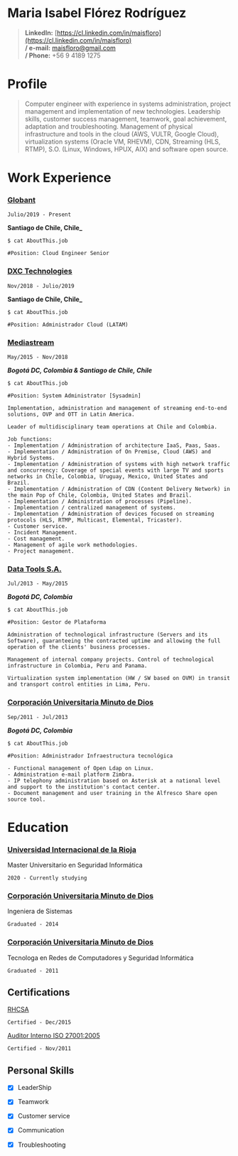 

# Maria Isabel Flórez Rodríguez

> **LinkedIn:** [https://cl.linkedin.com/in/maisfloro](https://cl.linkedin.com/in/maisfloro)  
**/  e-mail:** maisfloro@gmail.com  
**/  Phone:** +56 9 4189 1275



# Profile

>Computer engineer with experience in systems administration, project management and implementation of new technologies. Leadership skills, customer success management, teamwork, goal achievement, adaptation and troubleshooting. Management of physical infrastructure and tools in the cloud (AWS, VULTR, Google Cloud), virtualization systems (Oracle VM, RHEVM), CDN, Streaming (HLS, RTMP), S.O. (Linux, Windows, HPUX, AIX) and software open source.



# Work Experience

### [Globant](https://www.globant.com/)

`Julio/2019 - Present`

**Santiago de Chile, Chile_**

```
$ cat AboutThis.job 

#Position: Cloud Engineer Senior

```




### [DXC Technologies](http://www.dxc.technology/)

`Nov/2018 - Julio/2019`

**Santiago de Chile, Chile_**

```
$ cat AboutThis.job 

#Position: Administrador Cloud (LATAM)

```





### [Mediastream](https://www.mediastre.am/)

`May/2015 - Nov/2018`

**_Bogotá DC, Colombia & Santiago de Chile, Chile_**

```
$ cat AboutThis.job 

#Position: System Administrator [Sysadmin]

Implementation, administration and management of streaming end-to-end solutions, OVP and OTT in Latin America.

Leader of multidisciplinary team operations at Chile and Colombia.

Job functions:
- Implementation / Administration of architecture IaaS, Paas, Saas.
- Implementation / Administration of On Premise, Cloud (AWS) and Hybrid Systems.
- Implementation / Administration of systems with high network traffic and concurrency: Coverage of special events with large TV and sports networks in Chile, Colombia, Uruguay, Mexico, United States and Brazil.
- Implementation / Administration of CDN (Content Delivery Network) in the main Pop of Chile, Colombia, United States and Brazil.
- Implementation / Administration of processes (Pipeline).
- Implementation / centralized management of systems.
- Implementation / Administration of devices focused on streaming protocols (HLS, RTMP, Multicast, Elemental, Tricaster).
- Customer service.
- Incident Management.
- Cost management.
- Management of agile work methodologies.
- Project management.
```

### [Data Tools S.A.](https://www.datatools.com.co/en/)

`Jul/2013 - May/2015`

**_Bogotá DC, Colombia_**

```
$ cat AboutThis.job 

#Position: Gestor de Plataforma

Administration of technological infrastructure (Servers and its Software), guaranteeing the contracted uptime and allowing the full operation of the clients' business processes.

Management of internal company projects. Control of technological infrastructure in Colombia, Peru and Panama.

Virtualization system implementation (HW / SW based on OVM) in transit and transport control entities in Lima, Peru.
```









### [Corporación Universitaria Minuto de Dios](http://www.uniminuto.edu/)

`Sep/2011 - Jul/2013`

**_Bogotá DC, Colombia_** 


```
$ cat AboutThis.job 

#Position: Administrador Infraestructura tecnológica

- Functional management of Open Ldap on Linux.
- Administration e-mail platform Zimbra.
- IP telephony administration based on Asterisk at a national level and support to the institution's contact center.
- Document management and user training in the Alfresco Share open source tool.

```







# Education


### [Universidad Internacional de la Rioja](https://www.unir.net/ingenieria/master-seguridad-informatica/)

Master Universitario en Seguridad Informática

`2020 - Currently studying`


### [Corporación Universitaria Minuto de Dios](http://www.uniminuto.edu/)

Ingeniera de Sistemas

`Graduated - 2014`


### [Corporación Universitaria Minuto de Dios](http://www.uniminuto.edu/)

Tecnologa en Redes de Computadores y Seguridad Informática

`Graduated - 2011`


## Certifications

[RHCSA](https://www.redhat.com/en/services/certification/rhcsa) 

`Certified - Dec/2015`

[Auditor Interno ISO 27001:2005](https://www.sgs.cl/es-es/health-safety/quality-health-safety-and-environment/risk-assessment-and-management/security-management/iso-iec-27001-2013-information-security-management-systems-internal-auditor-training)

`Certified - Nov/2011`




## Personal Skills

- [x] LeaderShip
- [x] Teamwork
- [x] Customer service	
- [x] Communication	
- [x] Troubleshooting	


